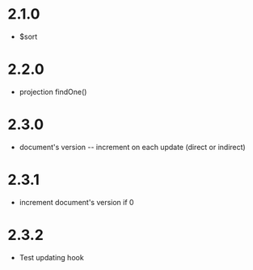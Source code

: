 # 2.1.0

- $sort


# 2.2.0

- projection findOne()

# 2.3.0

- document's version -- increment on each update (direct or indirect)

# 2.3.1

- increment document's version if 0

# 2.3.2

- Test updating hook
